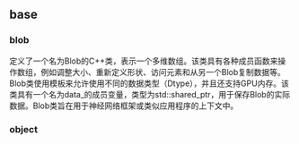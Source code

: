 <a name="perception_base" />

## base

### blob
定义了一个名为Blob的C++类，表示一个多维数组。该类具有各种成员函数来操作数组，例如调整大小、重新定义形状、访问元素和从另一个Blob复制数据等。Blob类使用模板来允许使用不同的数据类型（Dtype），并且还支持GPU内存。该类具有一个名为data_的成员变量，类型为std::shared_ptr<SyncedMemory>，用于保存Blob的实际数据。Blob类旨在用于神经网络框架或类似应用程序的上下文中。

### object
